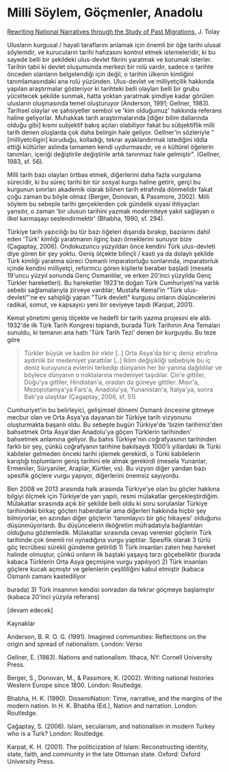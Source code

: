 # Milli Söylem, Göçmenler, Anadolu

[Rewriting National Narratives through the Study of Past Migrations](../../../en/2020/07/migrations-anatolia.md),
J. Tolay

Ulusların kurgusal / hayali taraflarını anlamak için önemli bir öğe
tarihi ulusal söylemdir, ve kurucuların tarihi hafızasını kontrol
etmek istemeleridir, ki bu sayede belli bir şekildeki ulus-devlet
fikrini yaratmak ve korumak isterler. Tarihin tabii ki devlet
oluşumunda merkezi bir rolü vardır, sadece o tarihte önceden olanların
belgelendiği için değil, o tarihin ülkenin kimliğini tanımlamasındaki
ana rolü yüzünden. Ulus-devlet ve milliyetçilik hakkında yapılan
araştırmalar gösteriyor ki tarihteki belli olayları belli bir grubu
yüceltecek şekilde sunmak, hatta yoktan yaratmak şimdiye kadar görülen
ulusların oluşmasında temel oluşturuyor (Anderson, 1991; Gellner,
1983).  Tarihsel olaylar ve şahsiyetler sembol ve 'kim olduğumuz'
hakkında referans haline geliyorlar. Muhakkak tarih araştırmalarında
[diğer bilim dallarında olduğu gibi] kısmi subjektif bakış açıları
olabiliyor fakat bu sübjektiflik milli tarih denen oluşlarda çok daha
belirgin hale geliyor. Gellner'in sözleriyle "[milliyetciligin]
koruduğu, kolladığı, tekrar ayaklandırmak istediğini iddia ettiği
kültürler aslında tamamen kendi uydurmasıdır, ve o kültürel öğelerin
tanımları, içeriği değiştirile değiştirile artık tanınmaz hale
gelmiştir". (Gellner, 1983, sf. 56).

Milli tarih bazı olayları örtbas etmek, diğerlerini daha fazla
vurgulama sürecidir, ki bu süreç tarihi bir tür sosyal kurgu haline
getirir, gerçi bu kurgunun sınırları akademik olarak bilinen tarih
etrafında dönmelidir fakat çoğu zaman bu böyle olmaz (Berger, Donovan,
& Passmore, 2002). Milli söylem bu sebeple tarihi gerçeklerden çok
gündelik siyasi ihtiyaçları yansıtır, o zaman 'bir ulusun tarihini
yazmak moderniteye yakıt sağlayan o ilkel karmaşayı seslendirmektir'
(Bhabha, 1990, sf. 294).

Türkiye tarih yazıcılığı bu tür bazı öğeleri dışarıda bırakıp,
bazılarını dahil eden 'Türk' kimliği yaratmanın ilginç bazı
örneklerini sunuyor bize (Çagaptay, 2006). Ondokuzuncu yüzyıldan önce
kendini Türk ulus-devleti diye gören bir şey yoktu. Geniş ölçekte
bilinçli / kasti ya da dolaylı şekilde Türk kimliği yaratma süreci
Osmanlı imparatorluğu sonlarında, imparatorluk içinde kendini
milliyetçi, reformcu gören kişilerle beraber başladi (mesela 19'uncu
yüzyıl sonunda Genç Osmanlılar, ve erken 20'inci yüzyılda Genç Türkler
hareketleri). Bu hareketler 1923'te doğan Türk Cumhuriyeti'na varlık
sebebi sağlamalarıyla zirveye vardılar; Mustafa Kemal'in "Türk
ulus-devleti"'ne ev sahipliği yapan "Türk devleti" kurgusu onların
düşüncelerini radikal, somut, ve kapsayıcı yeni bir seviyeye taşıdı
(Karpat, 2001).

Kemal yönetimi geniş ölçekte ve hedefli bir tarih yazma projesini ele
aldı. 1932'de ilk Türk Tarih Kongresi toplandı, burada Türk Tarihinin
Ana Temaları sunuldu, ki temanın ana hattı 'Türk Tarih Tezi' denen bir
kurguydu. Bu teze göre

>Türkler büyük ve kadim bir ırktır [..] Orta Asya'da bir iç deniz
>etrafına aydınlık bir medeniyet yarattılar [..] İklim değişikliği
>sebebiyle bu iç deniz kuruyunca evlerini terkedip dünyanın her bir
>yanına dağıldılar ve böylece dünyanın o noktalarına medeniyet
>taşıdılar. Çin'e gittiler, Doğu'ya gittiler, Hindistan'a, oradan da
>güneye gittiler. Mısır'a, Mezopotamya'ya Fars'a, Anadolu'ya,
>Yunanistan'a, İtalya'ya, sonra Batı'ya ulaştılar (Çagaptay, 2006,
>sf. 51)

Cumhuriyet'in bu belirleyici, gelişimsel dönemi Osmanlı öncesine
gitmeye mecbur olan ve Orta Asya'ya dayanan bir Türkiye tarih
vizyonunu oluşturmakta başarılı oldu. Bu sebeple bugün Türkiye'de
'bizim tarihimiz'den bahsetmek Orta Asya'dan Anadolu'ya göçen
Türklerin tarihinden' bahsetmek anlamına geliyor. Bu bahis Türkiye'nin
coğrafyasının tarihinden farklı bir şey, çünkü coğrafyanın tarihine
bakılsaydı 1000'lı yıllardaki ilk Türki kabileler gelmeden önceki
tarihi işlemek gerekirdi, o Türki kabilelerin karıştığı toplumların
geniş tarihini ele almak gerekirdi (mesela Yunanlar, Ermeniler,
Süryaniler, Araplar, Kürtler, vs). Bu vizyon diğer yandan bazı
spesifik göçlere vurgu yapıyor, diğerlerini önemsiz sayıyordu.

Ben 2008 ve 2013 arasında halk arasında Türkiye'ye olan bu göçler
hakkına bilgiyi ölçmek için Türkiye'de yarı yapılı, resmi mülakatlar
gerçekleştirdiğim. Mülakatlar sırasında açık bir şekilde belli oldu ki
soru sorulanlar Türkiye tarihindeki birkaç göçten haberdarlar ama
diğerleri hakkında hiçbir şey bilmiyorlar, en azından diğer göçlerin
'tanımlayıcı bir göç hikayesi' olduğunu düşünmüyorlardı. Bu
düşüncelerin ilköğretim müfradatıyla bağlantıları olduğunu
gözlemledik. Mülakatlar sırasında cevap verenler göçlerin Türk
tarihinde çok önemli rol oynadığına vurgu yaptılar. Spesifik olarak 3
türlü göç tecrübesi sürekli gündeme getirildi 1) Türk insanları zaten
hep hareket halinde olmuştur, çünkü onların ilk baştaki yaşayış tarzı
göçebeliktir (burada kabaca Türklerin Orta Asya geçmişine vurgu
yapılıyor) 2) Türk insanları göçlere kucak açmıştır ve gelenlerin
çeşitliliğini kabul etmiştir (kabaca Osmanlı zamanı kastediliyor

burada) 3) Türk insanının kendisi sonradan da tekrar göçmeye
başlamıştır (kabaca 20'inci yüzyıla referans)

[devam edecek]










Kaynaklar

Anderson, B. R. O. G. (1991). Imagined communities: Reflections on the origin and spread of nationalism. London: Verso

Gellner, E. (1983). Nations and nationalism. Ithaca, NY: Cornell University Press.

Berger, S., Donovan, M., & Passmore, K. (2002). Writing national histories Western Europe since 1800. London: Routledge.

Bhabha, H. K. (1990). DissemiNation: Time, narrative, and the margins of the modern nation. In H. K. Bhabha (Ed.), Nation and narration. London: Routledge.

Çağaptay, S. (2006). Islam, secularism, and nationalism in modern Turkey who is a Turk? London: Routledge.

Karpat, K. H. (2001). The politicization of Islam: Reconstructing identity, state, faith, and community in the late
Ottoman state. Oxford: Oxford University Press.

